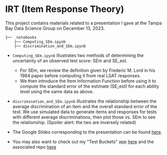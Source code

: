 # IRT (Item Response Theory)

This project contains materials related to a presentation I gave at the Tampa Bay Data Science Group on December 13, 2023.

```
├──  notebooks
    ├── Computing_SEm.ipynb
    ├── discrimination_and_SEm.ipynb
```
- `Computing_SEm.ipynb` illustrates two methods of determining the uncertainty of an observed test score: SEm and SE_est.
  - For SEm, we review the definition given by Frederic M. Lord in his 1984 paper before computing it from real LSAT responses.
  - We then introduce the Item Information Function before using it to compute the standard error of the estimate (SE_est) for each ability level using the same data as above.
  
- `discrimination_and_SEm.ipynb` illustrates the relationship between the average discrimination of an item and the overall standard error of the test. We use simulated data to generate items and responses for tests with different average discriminations, then plot those vs. SEm to see the relationship. (Spoiler alert: the two are inversely related)


- The Google Slides corresponding to the presentation can be found  [here](https://docs.google.com/presentation/d/1xE4xlYuvzHlPWDJP1sxRv-k8NSzCTxiElYU4K6zbIUI/edit?usp=sharing).


- You may also want to check out my "Test Buckets" app [here](https://testbuckets.streamlit.app/) and the associated repo [here](https://github.com/daavidstein/standardized_test_dashboard)